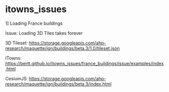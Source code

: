 # itowns_issues

1] Loading France buildings

Issue: Loading 3D Tiles takes forever

3D Tileset: https://storage.googleapis.com/ahp-research/maquette/ign/buildings/beta.3/1.0/tileset.json

ITowns: https://bertt.github.io/itowns_issues/france_buildings/issue/examples/index.html

CesiumJS: https://storage.googleapis.com/ahp-research/maquette/ign/buildings/beta.3/index.html
